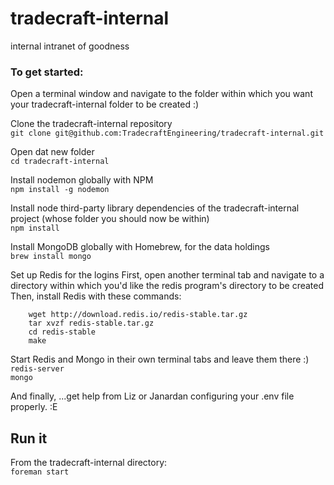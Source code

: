 # tradecraft-internal
internal intranet of goodness


### To get started:

Open a terminal window and navigate to the folder within which you want your tradecraft-internal folder to be created :)

Clone the tradecraft-internal repository  
`git clone git@github.com:TradecraftEngineering/tradecraft-internal.git`

Open dat new folder  
`cd tradecraft-internal`

Install nodemon globally with NPM  
`npm install -g nodemon`

Install node third-party library dependencies of the tradecraft-internal project (whose folder you should now be within)  
`npm install`

Install MongoDB globally with Homebrew, for the data holdings  
`brew install mongo`

Set up Redis for the logins
First, open another terminal tab and navigate to a directory within which you'd like the redis program's directory to be created
Then, install Redis with these commands:
```shell
	wget http://download.redis.io/redis-stable.tar.gz
	tar xvzf redis-stable.tar.gz
	cd redis-stable
	make
```

Start Redis and Mongo in their own terminal tabs and leave them there :)  
`redis-server`  
`mongo`

And finally, ...get help from Liz or Janardan configuring your .env file properly. :E

## Run it

From the tradecraft-internal directory:  
`foreman start`
